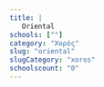 ```yaml
---
title: |
   Oriental
schools: [""]
category: "Χορός"
slug: "oriental"
slugCategory: "xoros"
schoolscount: "0"
---
```


